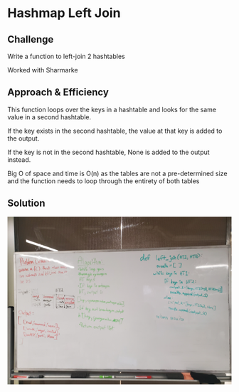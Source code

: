 # Hashmap Left Join

## Challenge
<!-- Description of the challenge -->
Write a function to left-join 2 hashtables

Worked with Sharmarke

## Approach & Efficiency
<!-- What approach did you take? Why? What is the Big O space/time for this approach? -->
This function loops over the keys in a hashtable and looks for the same value in a second hashtable.

If the key exists in the second hashtable, the value at that key is added to the output.

If the key is not in the second hashtable, None is added to the output instead.

Big O of space and time is O(n) as the tables are not a pre-determined size and the function needs to loop through the entirety of both tables

## Solution
<!-- Embedded whiteboard image -->
![whiteboard:](/assets/leftjoin.jpg)
